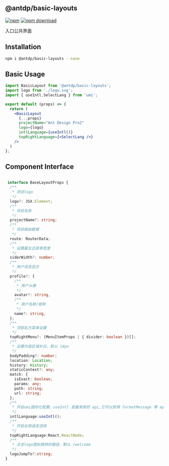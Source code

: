 @antdp/basic-layouts
---

[![npm](https://img.shields.io/npm/v/@antdp/basic-layouts.svg?maxAge=3600)](https://www.npmjs.com/package/@antdp/basic-layouts)
[![npm download](https://img.shields.io/npm/dm/@antdp/basic-layouts.svg?style=flat)](https://www.npmjs.com/package/@antdp/basic-layouts)

入口公共界面

## Installation

```bash
npm i @antdp/basic-layouts --save
```

## Basic Usage

```jsx
import BasicLayout from '@antdp/basic-layouts';
import logo from './logo.svg';
import { useIntl,SelectLang } from 'umi';

export default (props) => {
  return (
    <BasicLayout
      {...props}
      projectName="Ant Design Pro2"
      logo={logo}
      intlLanguage={useIntl()}
      topRightLanguage={<SelectLang />}
    />
  )
};
```


## Component Interface

```ts

 interface BaseLayoutProps {
  /**
   * 项目logo
   */
  logo?: JSX.Element;
  /**
   * 项目名称
   */
  projectName?: string;
  /**
   * 项目路由数据
   */
  route: RouterData;
  /**
   * 设置最左边菜单宽度
   */
  siderWidth?: number;
  /**
   * 用户信息显示
   */
  profile?: {
    /**
     * 用户头像
     */
    avatar?: string,
    /**
     * 用户名称/昵称
     */
    name?: string,
  };
  /**
   * 顶部右方菜单设置
   */
  topRightMenu?: (MenuItemProps | { divider: boolean })[];
  /**
   * 设置内容区域补白，默认 14px
   */
  bodyPadding?: number;
  location: Location;
  history: History;
  staticContext?: any;
  match: {
    isExact: boolean;
    params: any;
    path: string;
    url: string;
  };
  /**
   * 开启umi国际化配置。useIntl 是最常用的 api,它可以获得 formatMessage 等 api 来进行具体的值绑定。
   */
  intlLanguage:useIntl();
  /**
   * 开启右侧语言选择
   */
  topRightLanguage:React.ReactNode;
  /**
   * 点击logo图标跳转的路径，默认 /welcome
   */
  logoJumpTo?:string;
}
```